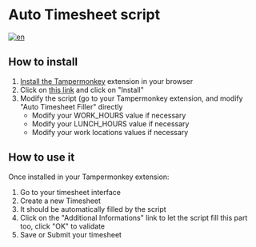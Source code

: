 # Auto Timesheet script
[![en](https://img.shields.io/badge/lang-en-red.svg)](https://github.com/yfirmy/tampermonkey-userscripts/blob/master/auto-timesheet/README.md)

## How to install
 1. [Install the Tampermonkey](https://www.tampermonkey.net/) extension in your browser 
 2. Click on [this link](https://raw.github.com/yfirmy/tampermonkey-userscripts/main/auto-timesheet/auto-timesheet.user.js) and click on "Install"
 3. Modify the script (go to your Tampermonkey extension, and modify "Auto Timesheet Filler" directly
    -  Modify your WORK_HOURS value if necessary
    -  Modify your LUNCH_HOURS value if necessary 
    -  Modify your work locations values if necessary

## How to use it

Once installed in your Tampermonkey extension:
1. Go to your timesheet interface
2. Create a new Timesheet
3. It should be automatically filled by the script
4. Click on the "Additional Informations" link to let the script fill this part too, click "OK" to validate
5. Save or Submit your timesheet
